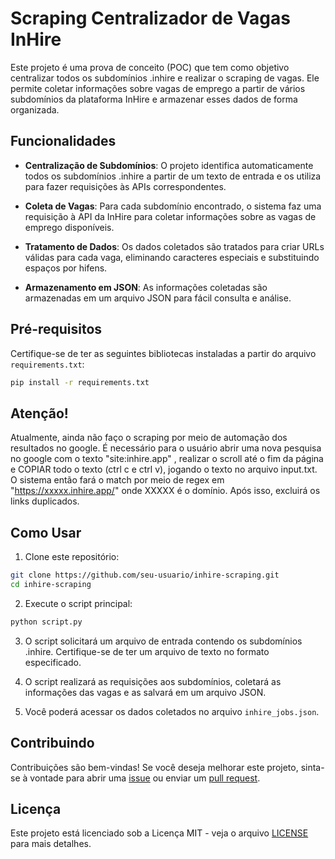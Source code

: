 # Scraping Centralizador de Vagas InHire

Este projeto é uma prova de conceito (POC) que tem como objetivo centralizar todos os subdomínios .inhire e realizar o scraping de vagas. Ele permite coletar informações sobre vagas de emprego a partir de vários subdomínios da plataforma InHire e armazenar esses dados de forma organizada.

## Funcionalidades

- **Centralização de Subdomínios**: O projeto identifica automaticamente todos os subdomínios .inhire a partir de um texto de entrada e os utiliza para fazer requisições às APIs correspondentes.

- **Coleta de Vagas**: Para cada subdomínio encontrado, o sistema faz uma requisição à API da InHire para coletar informações sobre as vagas de emprego disponíveis.

- **Tratamento de Dados**: Os dados coletados são tratados para criar URLs válidas para cada vaga, eliminando caracteres especiais e substituindo espaços por hifens.

- **Armazenamento em JSON**: As informações coletadas são armazenadas em um arquivo JSON para fácil consulta e análise.

## Pré-requisitos

Certifique-se de ter as seguintes bibliotecas instaladas a partir do arquivo `requirements.txt`:

```bash
pip install -r requirements.txt
```

## Atenção!

Atualmente, ainda não faço o scraping por meio de automação dos resultados no google. É necessário para o usuário abrir uma nova pesquisa no google com o texto "site:inhire.app" , realizar o scroll até o fim da página e COPIAR todo o texto (ctrl c e ctrl v), jogando o texto no arquivo input.txt. O sistema então fará o match por meio de regex em "https://xxxxx.inhire.app/" onde XXXXX é o domínio. Após isso, excluirá os links duplicados.

## Como Usar

1. Clone este repositório:

```bash
git clone https://github.com/seu-usuario/inhire-scraping.git
cd inhire-scraping
```

2. Execute o script principal:

```bash
python script.py
```

3. O script solicitará um arquivo de entrada contendo os subdomínios .inhire. Certifique-se de ter um arquivo de texto no formato especificado.

4. O script realizará as requisições aos subdomínios, coletará as informações das vagas e as salvará em um arquivo JSON.

5. Você poderá acessar os dados coletados no arquivo `inhire_jobs.json`.

## Contribuindo

Contribuições são bem-vindas! Se você deseja melhorar este projeto, sinta-se à vontade para abrir uma [issue](https://github.com/seu-usuario/inhire-scraping/issues) ou enviar um [pull request](https://github.com/seu-usuario/inhire-scraping/pulls).

## Licença

Este projeto está licenciado sob a Licença MIT - veja o arquivo [LICENSE](LICENSE) para mais detalhes.
